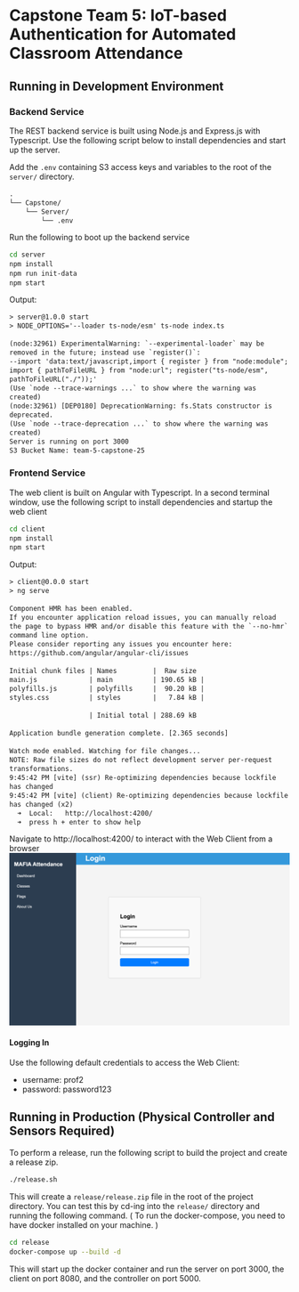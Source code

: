 # Capstone Team 5: IoT-based Authentication for Automated Classroom Attendance

## Running in Development Environment 

### Backend Service
The REST backend service is built using Node.js and Express.js with Typescript. 
Use the following script below to install dependencies and start up the server.

Add the `.env` containing S3 access keys and variables to the root of the `server/` directory.
```
.
└── Capstone/
    └── Server/
        └── .env
```

Run the following to boot up the backend service
```bash
cd server
npm install
npm run init-data
npm start
```

Output: 
```
> server@1.0.0 start
> NODE_OPTIONS='--loader ts-node/esm' ts-node index.ts

(node:32961) ExperimentalWarning: `--experimental-loader` may be removed in the future; instead use `register()`:
--import 'data:text/javascript,import { register } from "node:module"; import { pathToFileURL } from "node:url"; register("ts-node/esm", pathToFileURL("./"));'
(Use `node --trace-warnings ...` to show where the warning was created)
(node:32961) [DEP0180] DeprecationWarning: fs.Stats constructor is deprecated.
(Use `node --trace-deprecation ...` to show where the warning was created)
Server is running on port 3000
S3 Bucket Name: team-5-capstone-25
```

### Frontend Service
The web client is built on Angular with Typescript.
In a second terminal window, use the following script to install dependencies and startup the web client

```bash
cd client
npm install
npm start
```

Output:
```
> client@0.0.0 start
> ng serve

Component HMR has been enabled.
If you encounter application reload issues, you can manually reload the page to bypass HMR and/or disable this feature with the `--no-hmr` command line option.
Please consider reporting any issues you encounter here: https://github.com/angular/angular-cli/issues

Initial chunk files | Names         |  Raw size
main.js             | main          | 190.65 kB | 
polyfills.js        | polyfills     |  90.20 kB | 
styles.css          | styles        |   7.84 kB | 

                    | Initial total | 288.69 kB

Application bundle generation complete. [2.365 seconds]

Watch mode enabled. Watching for file changes...
NOTE: Raw file sizes do not reflect development server per-request transformations.
9:45:42 PM [vite] (ssr) Re-optimizing dependencies because lockfile has changed
9:45:42 PM [vite] (client) Re-optimizing dependencies because lockfile has changed (x2)
  ➜  Local:   http://localhost:4200/
  ➜  press h + enter to show help
```

Navigate to http://localhost:4200/ to interact with the Web Client from a browser
![ui-example.png](ui-example.png)

#### Logging In
Use the following default credentials to access the Web Client:
- username: prof2
- password: password123

## Running in Production (Physical Controller and Sensors Required)
To perform a release, run the following script to build the project and create a release zip.
```bash
./release.sh
```

This will create a `release/release.zip` file in the root of the project directory. You can test this by cd-ing into the `release/` directory and running the following command. ( To run the docker-compose, you need to have docker installed on your machine. )
```bash
cd release
docker-compose up --build -d
```

This will start up the docker container and run the server on port 3000, the client on port 8080, and the controller on port 5000.